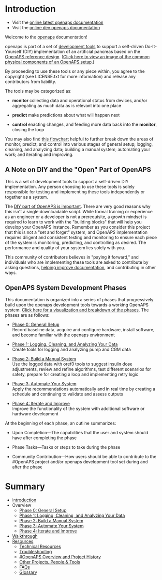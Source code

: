 # Introduction 

* Visit the [online latest openaps documentation](http://openaps.readthedocs.org/en/latest/)
* Visit the [online dev openaps documentation](http://openaps.readthedocs.org/en/dev/)

Welcome to the [openaps](https://github.com/openaps/) documentation!

openaps is part of a set of [development tools](https://net.educause.edu/ir/library/pdf/ELI7088.pdf) to support a self-driven Do-It-Yourself (DIY) implementation of an artificial pancreas based on the [OpenAPS reference design](http://openaps.org/open-artificial-pancreas-system-openaps-reference-design/). ([Click here to view an image of the common physical components of an OpenAPS setup](source/docs/IMG_1112.jpg).)

By proceeding to use these tools or any piece within, you agree to the copyright (see LICENSE.txt for more information) and release any contributors from liability. 

The tools may be categorized as:

*  **monitor** collecting data and operational status from devices, and/or aggregating as much data as is relevant into one place

* **predict** make predictions about what will happen next

* **control** enacting changes, and feeding more data back into the **monitor**, closing the loop

You may also find [this flowchart](./OpenAPS_phase_visualization_Nov152015.png) helpful to further break down the areas of monitor, predict, and control into various stages of general setup; logging, cleaning, and analyzing data; building a manual system; automating your work; and iterating and improving.

## A Note on DIY and the "Open" Part of OpenAPS

This is a set of development tools to support a self-driven DIY implementation. Any person choosing to use these tools is solely responsible for testing and implementing these tools independently or together as a system.  

The [DIY part of OpenAPS is important](http://bit.ly/1NBbZtO). There are very good reasons why this isn't a single downloadable script. While formal training or experience as an engineer or a developer is not a prerequisite, a growth mindset is required to learn to work with the "building blocks" that will help you develop your OpenAPS instance. Remember as you consider this project that this is not a "set and forget" system; and OpenAPS implementation requires diligent and consistent testing and monitoring to ensure each piece of the system is monitoring, predicting, and controlling as desired.  The performance and quality of your system lies solely with you.

This community of contributors believes in "paying it forward," and individuals who are implementing these tools are asked to contribute by asking questions, [helping improve documentation](source/docs/Resources/my-first-pr.md), and contributing in other ways.


## OpenAPS System Development Phases

This documentation is organized into a series of phases that progressively build upon the openaps development tools towards a working OpenAPS system. [Click here for a visualization and breakdown of the phases](./OpenAPS_phase_visualization_Nov152015.png). The phases are as follows: 

* [Phase 0: General Setup](source/docs/Overview/initial-setup.md)<br>
Record baseline data, acquire and configure hardware, install software, and become familiar with the openaps environment

* [Phase 1: Logging, Cleaning, and Analyzing Your Data](source/docs/Overview/data-collection.md)<br>
Create tools for logging and analyzing pump and CGM data

* [Phase 2: Build a Manual System](source/docs/Overview/manual-system.md)<br>
Use the logged data with oref0 tools to suggest insulin dose adjustments, review and refine algorithms, test different scenarios for safety, prepare for creating a loop and implementing retry logic

* [Phase 3: Automate Your System](source/docs/Overview/automate-system.md)<br>
Apply the recommendations automatically and in real time by creating a schedule and continuing to validate and assess outputs

* [Phase 4: Iterate and Improve](source/docs/Overview/iterate-improve.md)<br>
Improve the functionality of the system with additional software or hardware development

At the beginning of each phase, an outline summarizes:

* Upon Completion—The capabilities that the user and system should have after completing the phase
	
* Phase Tasks—Tasks or steps to take during the phase

* Community Contribution—How users should be able to contribute to the #OpenAPS project and/or openaps development tool set during and after the phase

# Summary

* [Introduction](README.md)
* Overview
    * [Phase 0: General Setup](source/docs/Overview/initial-setup.md)
    * [Phase 1: Logging, Cleaning, and Analyzing Your Data](source/docs/Overview/data-collection.md)
    * [Phase 2: Build a Manual System](source/docs/Overview/manual-system.md)
    * [Phase 3: Automate Your System](source/docs/Overview/automate-system.md)
    * [Phase 4: Iterate and Improve](source/docs/Overview/iterate-improve.md)
* [Walkthrough](http://openaps.readthedocs.org/en/master/docs/walkthrough/index.html)
* [Resources](source/docs/Resources/resources.md)
   * [Technical Resources](source/docs/Resources/technical-resources.md)
   * [Troubleshooting](source/docs/Resources/troubleshooting.md)
   * [#OpenAPS Overview and Project History](source/docs/Resources/history.md)
   * [Other Projects, People & Tools](source/docs/Resources/other-projects.md)
   * [FAQs](source/docs/Resources/faq.md)
   * [Glossary](source/docs/Resources/glossary.md)


